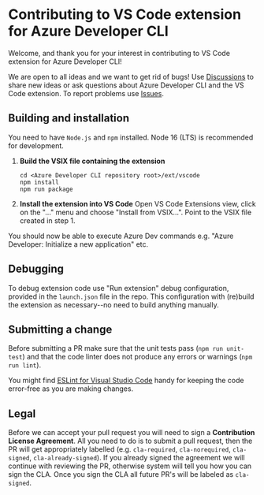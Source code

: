 # Contributing to VS Code extension for Azure Developer CLI

Welcome, and thank you for your interest in contributing to VS Code extension for Azure Developer CLI! 

We are open to all ideas and we want to get rid of bugs! Use [Discussions](https://aka.ms/azure-dev/discussions) to share new ideas or ask questions about Azure Developer CLI and the VS Code extension. To report problems use [Issues](https://aka.ms/azure-dev/issues).

## Building and installation

You need to have `Node.js` and `npm` installed. Node 16 (LTS) is recommended for development.

1.  **Build the VSIX file containing the extension**

    ```shell
    cd <Azure Developer CLI repository root>/ext/vscode
    npm install
    npm run package
    ``` 

2.  **Install the extension into VS Code**
    Open VS Code Extensions view, click on the "..." menu and choose "Install from VSIX...". Point to the VSIX file created in step 1.

You should now be able to execute Azure Dev commands e.g. "Azure Developer: Initialize a new application" etc.

## Debugging

To debug extension code use "Run extension" debug configuration, provided in the `launch.json` file in the repo. This configuration with (re)build the extension as necessary--no need to build anything manually.

## Submitting a change

Before submitting a PR make sure that the unit tests pass (`npm run unit-test`) and that the code linter does not produce any errors or warnings (`npm run lint`). 

You might find [ESLint for Visual Studio Code](https://marketplace.visualstudio.com/items?itemName=dbaeumer.vscode-eslint) handy for keeping the code error-free as you are making changes.

## Legal

Before we can accept your pull request you will need to sign a **Contribution License Agreement**. All you need to do is to submit a pull request, then the PR will get appropriately labelled (e.g. `cla-required`, `cla-norequired`, `cla-signed`, `cla-already-signed`). If you already signed the agreement we will continue with reviewing the PR, otherwise system will tell you how you can sign the CLA. Once you sign the CLA all future PR's will be labeled as `cla-signed`.
